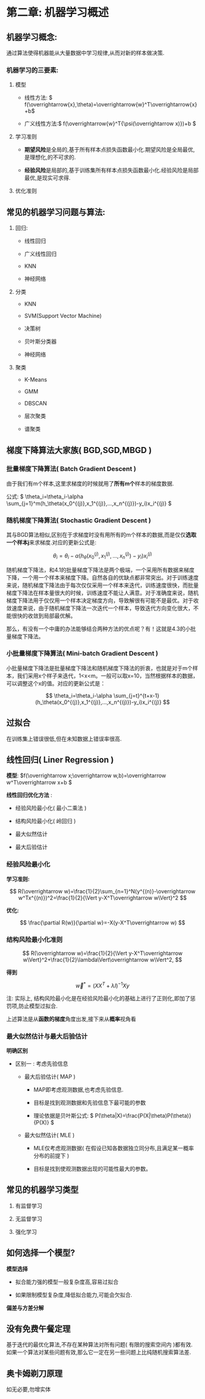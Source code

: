 # 第二章: 机器学习概述

## 机器学习概念:

通过算法使得机器能从大量数据中学习规律,从而对新的样本做决策.

### 机器学习的三要素:

1. 模型
   
   * 线性方法: $ f(\overrightarrow{x},\theta)=\overrightarrow{w}^T\overrightarrow{x} +b$
   
   * 广义线性方法:$ f(\overrightarrow{w}^T{\psi(\overrightarrow x)})+b $

2. 学习准则
   
   * **期望风险**是全局的,基于所有样本点损失函数最小化.期望风险是全局最优,是理想化,的不可求的.
   
   * **经验风险**是局部的,基于训练集所有样本点损失函数最小化.经验风险是局部最优,是现实可求得.

3. 优化准则

## 常见的机器学习问题与算法:

1. 回归:
   
   * 线性回归
   
   * 广义线性回归
   
   * KNN
   
   * 神经网络

2. 分类
   
   * KNN
   
   * SVM(Support Vector Machine)
   
   * 决策树
   
   * 贝叶斯分类器
   
   * 神经网络

3. 聚类
   
   * K-Means
   
   * GMM
   
   * DBSCAN
   
   * 层次聚类
   
   * 谱聚类

## 梯度下降算法大家族( BGD,SGD,MBGD )

### 批量梯度下降算法( Batch Gradient Descent )

由于我们有m个样本,这里求梯度的时候就用了**所有m个**样本的梯度数据.

公式: $ \theta_i=\theta_i-\alpha \sum_{j=1}^m(h_\theta(x_0^{(j)},x_1^{(j)},...,x_n^{(j)})-y_i)x_i^{(j)} $

### 随机梯度下降算法( Stochastic Gradient Descent )

其与BGD算法相似,区别在于求梯度时没有用所有的m个样本的数据,而是仅仅**选取一个样本j**来求梯度.对应的更新公式是:

$$
\theta_i=\theta_i-\alpha (h_\theta(x_0^{(j)},x_1^{(j)},...,x_n^{(j)})-y_i)x_i^{(j)}
$$


随机梯度下降法，和4.1的批量梯度下降法是两个极端，一个采用所有数据来梯度下降，一个用一个样本来梯度下降。自然各自的优缺点都非常突出。对于训练速度来说，随机梯度下降法由于每次仅仅采用一个样本来迭代，训练速度很快，而批量梯度下降法在样本量很大的时候，训练速度不能让人满意。对于准确度来说，随机梯度下降法用于仅仅用一个样本决定梯度方向，导致解很有可能不是最优。对于收敛速度来说，由于随机梯度下降法一次迭代一个样本，导致迭代方向变化很大，不能很快的收敛到局部最优解。

那么，有没有一个中庸的办法能够结合两种方法的优点呢？有！这就是4.3的小批量梯度下降法。

### 小批量梯度下降算法( Mini-batch Gradient Descent )

小批量梯度下降法是批量梯度下降法和随机梯度下降法的折衷，也就是对于m个样本，我们采用x个样子来迭代，1<x<m。一般可以取x=10，当然根据样本的数据，可以调整这个x的值。对应的更新公式是：

$$
\theta_i=\theta_i-\alpha \sum_{j=t}^{t+x-1}(h_\theta(x_0^{(j)},x_1^{(j)},...,x_n^{(j)})-y_i)x_i^{(j)}
$$


## 过拟合

在训练集上错误很低,但在未知数据上错误率很高.

## 线性回归( Liner Regression )

**模型**: $f(\overrightarrow x;\overrightarrow w,b)=\overrightarrow w^T\overrightarrow x+b  $

**线性回归优化方法** :

* 经验风险最小化( 最小二乘法 )

* 结构风险最小化( 岭回归 )

* 最大似然估计

* 最大后验估计

### 经验风险最小化

**学习准则:**

$$
R(\overrightarrow w)=\frac{1}{2}\sum_{n=1}^N(y^{(n)}-\overrightarrow w^Tx^{(n)})^2=\frac{1}{2}{\Vert y-X^T\overrightarrow w\Vert}^2
$$


**优化:** 

$$
\frac{\partial R(w)}{\partial w}=-X(y-X^T\overrightarrow w)
$$


### 结构风险最小化准则

$$
R(\overrightarrow w)=\frac{1}{2}{\Vert y-X^T\overrightarrow w\Vert}^2+\frac{1}{2}\lambda\Vert\overrightarrow w\Vert^2, 
$$


**得到**

$$
\overrightarrow w^*=(XX^T+\lambda I)^{-1}Xy
$$


注: 实际上, 结构风险最小化是在经验风险最小化的基础上进行了正则化,即加了惩罚项,防止模型过拟合.



上述算法是从**函数的梯度**角度出发,接下来从**概率**视角看

### 最大似然估计与最大后验估计

**明确区别**

* 区别一 : 考虑先验信息
  
  * 最大后验估计( MAP )
    
    * MAP即考虑观测数据,也考虑先验信息.
    
    * 目标是找到观测数据和先验信息下最可能的参数
    
    * 理论依据是贝叶斯公式: $ P(\theta|X)=\frac{P(X|\theta)P(\theta)}{P(X)} $
  
  * 最大似然估计( MLE )
    
    * MLE仅考虑观测数据( 在假设已知各数据独立同分布,且满足某一概率分布的前提下 )
    
    * 目标是找到使观测数据出现的可能性最大的参数。

## 常见的机器学习类型

1. 有监督学习

2. 无监督学习

3. 强化学习

## 如何选择一个模型?

**模型选择**

* 拟合能力强的模型一般复杂度高,容易过拟合

* 如果限制模型复杂度,降低拟合能力,可能会欠拟合.

**偏差与方差分解**

## 没有免费午餐定理

基于迭代的最优化算法,不存在某种算法对所有问题( 有限的搜索空间内 )都有效. 如果一个算法对某些问题有效,那么它一定在另一些问题上比纯随机搜索算法差.

## 奥卡姆剃刀原理

如无必要,勿增实体
